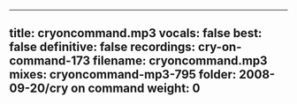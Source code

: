 
---
title: cryoncommand.mp3
vocals: false
best: false
definitive: false
recordings: cry-on-command-173
filename: cryoncommand.mp3
mixes: cryoncommand-mp3-795
folder: 2008-09-20/cry on command
weight: 0
---
